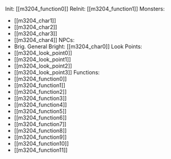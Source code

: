 Init: [[m3204_function0]]
ReInit: [[m3204_function1]]
Monsters:
- [[m3204_char1]]
- [[m3204_char2]]
- [[m3204_char3]]
- [[m3204_char4]]
NPCs:
- Brig. General Bright: [[m3204_char0]]
Look Points:
- [[m3204_look_point0]]
- [[m3204_look_point1]]
- [[m3204_look_point2]]
- [[m3204_look_point3]]
Functions:
- [[m3204_function0]]
- [[m3204_function1]]
- [[m3204_function2]]
- [[m3204_function3]]
- [[m3204_function4]]
- [[m3204_function5]]
- [[m3204_function6]]
- [[m3204_function7]]
- [[m3204_function8]]
- [[m3204_function9]]
- [[m3204_function10]]
- [[m3204_function11]]

